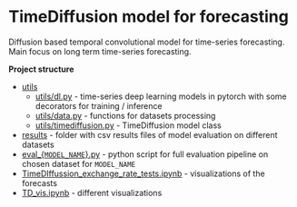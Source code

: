 # TimeDiffusion model for forecasting

Diffusion based temporal convolutional model for time-series forecasting. Main focus on long term time-series forecasting.

**Project structure**
 * [utils](./utils)
   * [utils/dl.py](./utils/dl.py) - time-series deep learning models in pytorch with some decorators for training / inference
   * [utils/data.py](./utils/data.py) - functions for datasets processing
   * [utils/timediffusion.py](./utils/timediffusion.py) - TimeDiffusion model class
 * [results](./results) - folder with csv results files of model evaluation on different datasets
 * [eval_{```MODEL_NAME```}.py]() - python script for full evaluation pipeline on chosen dataset for ```MODEL_NAME```
 * [TimeDIffussion_exchange_rate_tests.ipynb](./TimeDIffussion_exchange_rate_tests.ipynb) - visualizations of the forecasts
 * [TD_vis.ipynb](./TD_vis.ipynb) - different visualizations
 
